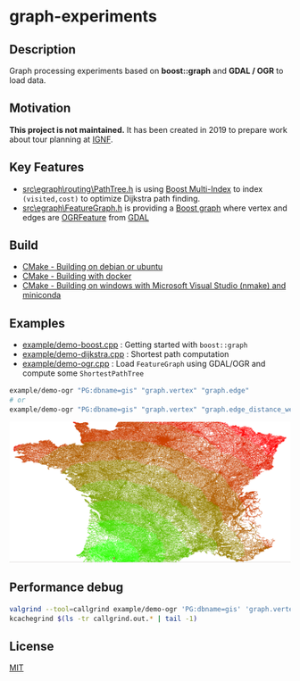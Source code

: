 # graph-experiments

## Description

Graph processing experiments based on **boost::graph** and **GDAL / OGR** to load data.

## Motivation

**This project is not maintained.** It has been created in 2019 to prepare work about tour planning at [IGNF](https://github.com/IGNF).

## Key Features

* [src\egraph\routing\PathTree.h](src\egraph\routing\PathTree.h) is using [Boost Multi-Index](https://www.boost.org/doc/libs/1_63_0/libs/multi_index/doc/index.html) to index `(visited,cost)` to optimize Dijkstra path finding.
* [src\egraph\FeatureGraph.h](src\egraph\FeatureGraph.h) is providing a [Boost graph](https://www.boost.org/doc/libs/1_75_0/libs/graph/doc/index.html) where vertex and edges are [OGRFeature](https://gdal.org/doxygen/classOGRFeature.html) from [GDAL](https://gdal.org/doxygen/index.html)


## Build

* [CMake - Building on debian or ubuntu](docs/build-debian.md)
* [CMake - Building with docker](docs/build-docker.md)
* [CMake - Building on windows with Microsoft Visual Studio (nmake) and miniconda](docs/build-windows.md)

## Examples

* [example/demo-boost.cpp](example/demo-boost.cpp) : Getting started with `boost::graph`
* [example/demo-dijkstra.cpp](example/demo-dijkstra.cpp) : Shortest path computation
* [example/demo-ogr.cpp](example/demo-ogr.cpp) : Load `FeatureGraph` using GDAL/OGR and compute some `ShortestPathTree`

```bash
example/demo-ogr "PG:dbname=gis" "graph.vertex" "graph.edge"
# or
example/demo-ogr "PG:dbname=gis" "graph.vertex" "graph.edge_distance_weighted"
```

![Dijkstra shortest path tree](img/path-tree-1.png)

## Performance debug

```bash
valgrind --tool=callgrind example/demo-ogr 'PG:dbname=gis' 'graph.vertex' 'graph.edge_distance_weighted'
kcachegrind $(ls -tr callgrind.out.* | tail -1)
```

## License

[MIT](LICENSE)
